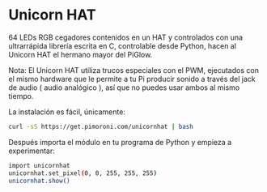 <!--
---
name: Unicorn HAT
class: board
type: led
formfactor: HAT
manufacturer: Pimoroni
description: 64 LEDs RGB cegadores en un único HAT
url: http://shop.pimoroni.com/products/unicorn-hat
github: https://github.com/pimoroni/unicornhat
buy: http://shop.pimoroni.com/products/unicorn-hat
image: 'unicorn-hat.png'
pincount: 40
eeprom: detect
power:
  '2':
ground:
  '9':
pin:
  '12':
    name: Datos
    direction: salida
    mode: pwm
    active: alto (encendido)
    description: WS2812 Datos
-->
# Unicorn HAT

64 LEDs RGB cegadores contenidos en un HAT y controlados con una ultrarrápida librería escrita en C, controlable
desde Python, hacen al Unicorn HAT el hermano mayor del PiGlow.

Nota: El Unicorn HAT utiliza trucos especiales con el PWM, ejecutados con el mismo hardware que le permite a tu Pi
producir sonido a través del jack de audio ( audio analógico ), así que no puedes usar ambos al mismo tiempo.

La instalación es fácil, únicamente:

```bash
curl -sS https://get.pimoroni.com/unicornhat | bash
```
Después importa el módulo en tu programa de Python y empieza a experimentar:

```bash
import unicornhat
unicornhat.set_pixel(0, 0, 255, 255, 255)
unicornhat.show()
```
